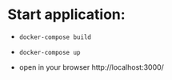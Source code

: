 Start application:
===
* `docker-compose build`

* `docker-compose up`

* open in your browser http://localhost:3000/
